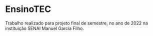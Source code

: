 # EnsinoTEC
Trabalho realizado para projeto final de semestre, no ano de 2022 na instituição SENAI Manuel Garcia Filho.
